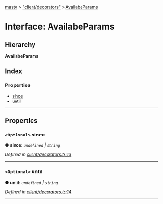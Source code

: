 [masto](../README.md) > ["client/decorators"](../modules/_client_decorators_.md) > [AvailabeParams](../interfaces/_client_decorators_.availabeparams.md)

# Interface: AvailabeParams

## Hierarchy

**AvailabeParams**

## Index

### Properties

* [since](_client_decorators_.availabeparams.md#since)
* [until](_client_decorators_.availabeparams.md#until)

---

## Properties

<a id="since"></a>

### `<Optional>` since

**● since**: *`undefined` \| `string`*

*Defined in [client/decorators.ts:13](https://github.com/neet/masto.js/blob/84b2118/src/client/decorators.ts#L13)*

___
<a id="until"></a>

### `<Optional>` until

**● until**: *`undefined` \| `string`*

*Defined in [client/decorators.ts:14](https://github.com/neet/masto.js/blob/84b2118/src/client/decorators.ts#L14)*

___

